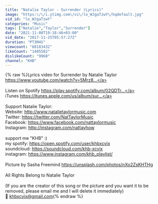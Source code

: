 ```yaml
---
title: "Natalie Taylor - Surrender (Lyrics)"
image: "https:\/\/i.ytimg.com\/vi\/lo_WJgaTzwY\/hqdefault.jpg"
vid_id: "lo_WJgaTzwY"
categories: "Music"
tags: ["Natalie","Taylor","Surrender"]
date: "2021-11-08T19:18:46+03:00"
vid_date: "2017-11-25T05:57:27Z"
duration: "PT3M4S"
viewcount: "68183432"
likeCount: "1405582"
dislikeCount: "9960"
channel: "KHB"
---
```

{% raw %}Lyrics video for Surrender by Natalie Taylor<br /><a rel="nofollow" target="blank" href="https://www.youtube.com/watch?v=5Mrz8...">https://www.youtube.com/watch?v=5Mrz8...</a><br /><br />Listen on Spotify <a rel="nofollow" target="blank" href="https://play.spotify.com/album/02QDTr...">https://play.spotify.com/album/02QDTr...</a><br />iTunes <a rel="nofollow" target="blank" href="https://itunes.apple.com/us/album/sur...">https://itunes.apple.com/us/album/sur...</a><br /><br />Support Natalie Taylor:<br />Website: <a rel="nofollow" target="blank" href="http://www.natalietaylormusic.com">http://www.natalietaylormusic.com</a><br />Twitter: <a rel="nofollow" target="blank" href="https://twitter.com/NatTaylorMusic">https://twitter.com/NatTaylorMusic</a><br />Facebook: <a rel="nofollow" target="blank" href="https://www.facebook.com/nattaylormusic">https://www.facebook.com/nattaylormusic</a><br />Instagram: <a rel="nofollow" target="blank" href="http://instagram.com/nattayhow">http://instagram.com/nattayhow</a><br /><br />support me &quot;KHB&quot; :)<br />my spotify: <a rel="nofollow" target="blank" href="https://open.spotify.com/user/khbxcvix">https://open.spotify.com/user/khbxcvix</a><br />soundcloud: <a rel="nofollow" target="blank" href="https://soundcloud.com/khb-xcvix">https://soundcloud.com/khb-xcvix</a><br />instagram: <a rel="nofollow" target="blank" href="https://www.instagram.com/khb_playlist/">https://www.instagram.com/khb_playlist/</a><br /><br />Picture by Sasha Freemind <a rel="nofollow" target="blank" href="https://unsplash.com/photos/nXo2ZsKHTHg">https://unsplash.com/photos/nXo2ZsKHTHg</a><br /><br />All Rights Belong to Natalie Taylor<br /><br />(If you are the creator of this song or the picture and you want it to be removed, please email me and I will delete it immediately)<br />🌙 khbxcvix@gmail.com{% endraw %}
